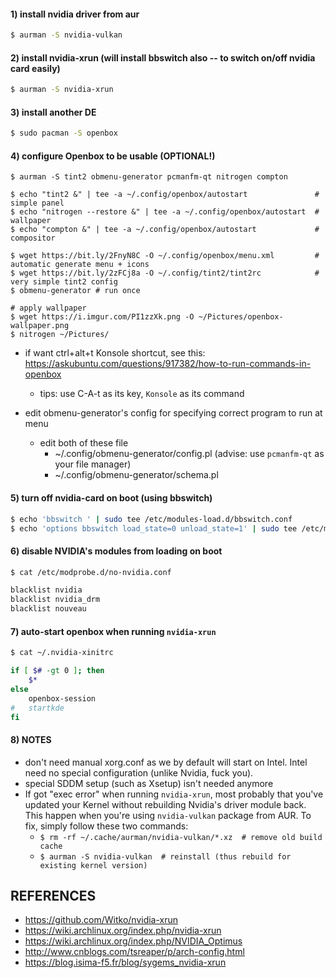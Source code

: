 

#### 1) install nvidia driver from aur

```bash
$ aurman -S nvidia-vulkan
```

#### 2) install nvidia-xrun (will install bbswitch also -- to switch on/off nvidia card easily)

```bash
$ aurman -S nvidia-xrun
```

#### 3) install another DE

```bash
$ sudo pacman -S openbox 
```

#### 4) configure Openbox to be usable (**OPTIONAL!**)
```
$ aurman -S tint2 obmenu-generator pcmanfm-qt nitrogen compton

$ echo "tint2 &" | tee -a ~/.config/openbox/autostart               # simple panel
$ echo "nitrogen --restore &" | tee -a ~/.config/openbox/autostart  # wallpaper
$ echo "compton &" | tee -a ~/.config/openbox/autostart             # compositor

$ wget https://bit.ly/2FnyN8C -O ~/.config/openbox/menu.xml         # automatic generate menu + icons
$ wget https://bit.ly/2zFCj8a -O ~/.config/tint2/tint2rc            # very simple tint2 config
$ obmenu-generator # run once

# apply wallpaper
$ wget https://i.imgur.com/PI1zzXk.png -O ~/Pictures/openbox-wallpaper.png
$ nitrogen ~/Pictures/

```

- if want ctrl+alt+t Konsole shortcut, see this: https://askubuntu.com/questions/917382/how-to-run-commands-in-openbox
     - tips: use C-A-t as its key, `Konsole` as its command

- edit obmenu-generator's config for specifying correct program to run at menu
     - edit both of these file
        - ~/.config/obmenu-generator/config.pl  (advise: use `pcmanfm-qt` as your file manager)
        - ~/.config/obmenu-generator/schema.pl

#### 5) turn off nvidia-card on boot (using bbswitch)

```bash
$ echo 'bbswitch ' | sudo tee /etc/modules-load.d/bbswitch.conf
$ echo 'options bbswitch load_state=0 unload_state=1' | sudo tee /etc/modprobe.d/bbswitch.conf
```

#### 6) disable NVIDIA's modules from loading on boot

```bash
$ cat /etc/modprobe.d/no-nvidia.conf

blacklist nvidia 
blacklist nvidia_drm 
blacklist nouveau
```

#### 7) auto-start openbox when running `nvidia-xrun`

```bash
$ cat ~/.nvidia-xinitrc

if [ $# -gt 0 ]; then
    $*
else
    openbox-session
#   startkde
fi
```

#### 8) NOTES

- don't need manual xorg.conf as we by default will start on Intel. Intel need no special configuration (unlike Nvidia, fuck you).
- special SDDM setup (such as Xsetup) isn't needed anymore
- If got "exec error" when running `nvidia-xrun`, most probably that you've updated your Kernel without rebuilding Nvidia's driver module back. This happen when you're using `nvidia-vulkan` package from AUR. To fix, simply follow these two commands:
    - `$ rm -rf ~/.cache/aurman/nvidia-vulkan/*.xz  # remove old build cache`
    - `$ aurman -S nvidia-vulkan  # reinstall (thus rebuild for existing kernel version)`

## REFERENCES
* https://github.com/Witko/nvidia-xrun 
* https://wiki.archlinux.org/index.php/nvidia-xrun 
* https://wiki.archlinux.org/index.php/NVIDIA_Optimus 
* http://www.cnblogs.com/tsreaper/p/arch-config.html 
* https://blog.isima-f5.fr/blog/sygems_nvidia-xrun

